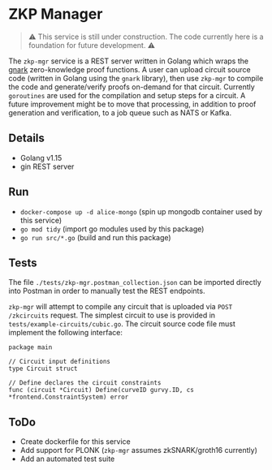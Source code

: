 # ZKP Manager

> :warning: This service is still under construction. The code currently here is a foundation for future development. :warning:

The `zkp-mgr` service is a REST server written in Golang which wraps the [gnark](https://github.com/ConsenSys/gnark) zero-knowledge proof functions. A user can upload circuit source code (written in Golang using the `gnark` library), then use `zkp-mgr` to compile the code and generate/verify proofs on-demand for that circuit. Currently `goroutines` are used for the compilation and setup steps for a circuit. A future improvement might be to move that processing, in addition to proof generation and verification, to a job queue such as NATS or Kafka.

## Details

- Golang v1.15
- gin REST server

## Run

- `docker-compose up -d alice-mongo` (spin up mongodb container used by this service)
- `go mod tidy` (import go modules used by this package)
- `go run src/*.go` (build and run this package)

## Tests

The file `./tests/zkp-mgr.postman_collection.json` can be imported directly into Postman in order to manually test the REST endpoints.

`zkp-mgr` will attempt to compile any circuit that is uploaded via `POST /zkcircuits` request. The simplest circuit to use is provided in `tests/example-circuits/cubic.go`. The circuit source code file must implement the following interface:
```
package main

// Circuit input definitions
type Circuit struct

// Define declares the circuit constraints
func (circuit *Circuit) Define(curveID gurvy.ID, cs *frontend.ConstraintSystem) error
```

## ToDo

- Create dockerfile for this service
- Add support for PLONK (`zkp-mgr` assumes zkSNARK/groth16 currently)
- Add an automated test suite
